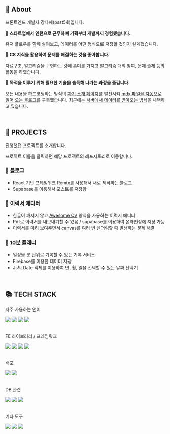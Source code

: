 ## 🌊 About
프론트엔드 개발자 강다혜(psst54)입니다.

🌊 **스타트업에서 인턴으로 근무하며 기획부터 개발까지 경험했습니다.**

유저 플로우를 함께 살펴보고, 데이터를 어떤 형식으로 저장할 것인지 설계했습니다.

🌊 **CS 지식을 활용하여 문제를 해결하는 것을 좋아합니다.**

자료구조, 알고리즘을 구현하는 것에 흥미를 가지고 알고리즘 대회 참여, 문제 출제 등의 활동을 하였습니다.

🌊 **목적을 이루기 위해 필요한 기술을 습득해 나가는 과정을 즐깁니다.**

모든 내용을 하드코딩하는 방식의 [자기 소개 페이지](https://github.com/psst54/psst54_main_open)를 발전시켜 [mdx 파일을 자동으로 읽어 오는 블로그](https://github.com/psst54/psst54_blog_open)를 구축했습니다. 최근에는 [서버에서 데이터를 받아오는 방식](https://github.com/psst54/blog)을 채택하고 있습니다.

<br/>

## 📑 PROJECTS
진행했던 프로젝트를 소개합니다.

프로젝트 이름을 클릭하면 해당 프로젝트의 레포지토리로 이동합니다.

### 📌 [블로그](https://github.com/psst54/blog)
- React 기반 프레임워크 Remix를 사용해서 새로 제작하는 블로그
- Supabase를 이용해서 포스트를 저장함

### 📌 [이력서 에디터](https://github.com/psst54/resume-builder)
- 한글이 깨지지 않고 [Awesome CV](https://github.com/posquit0/Awesome-CV) 양식을 사용하는 이력서 에디터
- Pdf로 이력서를 내보내기할 수 있음 / supabase를 이용하여 온라인상에 저장 가능
- 이력서를 미리 보여주면서 canvas를 여러 번 렌더링할 때 발생하는 문제 해결

### 📌 [10분 플래너](https://github.com/psst54/time_tracker_open)

- 일정을 분 단위로 기록할 수 있는 기록 서비스
- Firebase를 이용한 데이터 저장
- Js의 Date 객체를 이용하여 년, 월, 일을 선택할 수 있는 날짜 선택기

<br/>

## 📚 TECH STACK
자주 사용하는 언어
<div>
  <img src="https://img.shields.io/badge/c++-00599C?style=for-the-badge&logo=c%2B%2B&logoColor=white"/>
  <img src="https://img.shields.io/badge/JavaScript-F7DF1E?style=for-the-badge&logo=javascript&logoColor=black"/>
  <img src="https://img.shields.io/badge/TypeScript-3178C6?style=for-the-badge&logo=typescript&logoColor=white"/>
  <img src="https://img.shields.io/badge/python-3776AB?style=for-the-badge&logo=python&logoColor=white"/>
</div>

<br/>

FE 라이브러리 / 프레임워크
<div>
  <img src="https://img.shields.io/badge/React.js-61DAFB?style=for-the-badge&logo=React&logoColor=white"/>
  <img src="https://img.shields.io/badge/Next.js-000000?style=for-the-badge&logo=nextdotjs&logoColor=white"/>
  <img src="https://img.shields.io/badge/Redux-764ABC?style=for-the-badge&logo=redux&logoColor=white"/>
  <img src="https://img.shields.io/badge/Remix-000000?style=for-the-badge&logo=remix&logoColor=white"/>
</div>

<br/>

배포
<div>
  <img src="https://img.shields.io/badge/Cloudflare-F38020?style=for-the-badge&logo=cloudflare&logoColor=white"/>
  <img src="https://img.shields.io/badge/Vercel-000000?style=for-the-badge&logo=vercel&logoColor=white"/>
</div>

<br/>

DB 관련
<div>
  <img src="https://img.shields.io/badge/firebase-FFCA28?style=for-the-badge&logo=firebase&logoColor=black"/>
  <img src="https://img.shields.io/badge/Supabase-3FCF8E?style=for-the-badge&logo=supabase&logoColor=white"/>
  <img src="https://img.shields.io/badge/mysql-4479A1?style=for-the-badge&logo=mysql&logoColor=white"/>
</div>

<br/>

기타 도구
<div>
  <img src="https://img.shields.io/badge/Github-181717?style=for-the-badge&logo=github&logoColor=white"/>
  <img src="https://img.shields.io/badge/Figma-F24E1E?style=for-the-badge&logo=figma&logoColor=white"/>
  <img src="https://img.shields.io/badge/Adobe Photoshop-31A8FF?style=for-the-badge&logo=adobephotoshop&logoColor=white"/>
</div>
